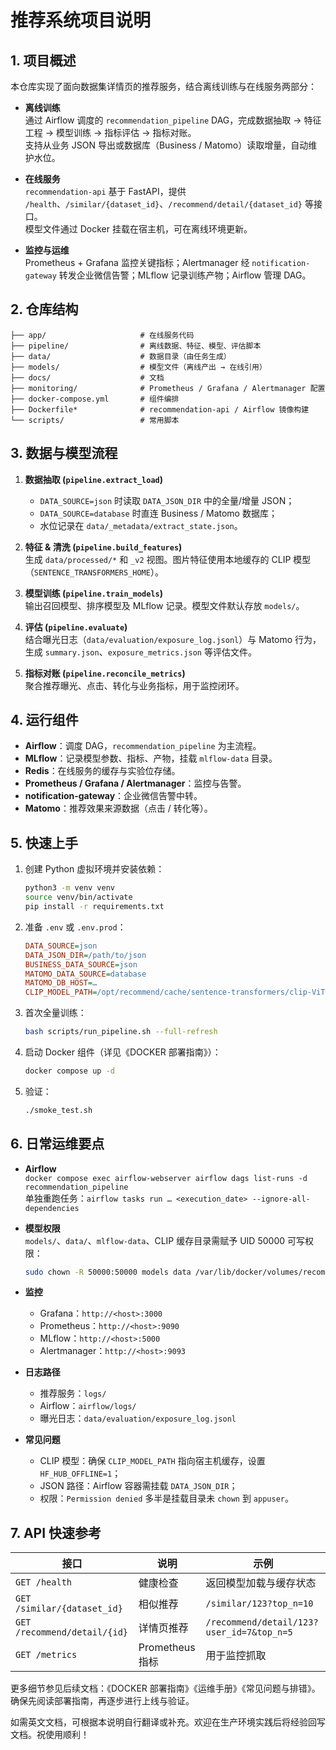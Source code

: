 # 推荐系统项目说明

## 1. 项目概述

本仓库实现了面向数据集详情页的推荐服务，结合离线训练与在线服务两部分：

- **离线训练**  
  通过 Airflow 调度的 `recommendation_pipeline` DAG，完成数据抽取 → 特征工程 → 模型训练 → 指标评估 → 指标对账。  
  支持从业务 JSON 导出或数据库（Business / Matomo）读取增量，自动维护水位。

- **在线服务**  
  `recommendation-api` 基于 FastAPI，提供 `/health`、`/similar/{dataset_id}`、`/recommend/detail/{dataset_id}` 等接口。  
  模型文件通过 Docker 挂载在宿主机，可在离线环境更新。

- **监控与运维**  
  Prometheus + Grafana 监控关键指标；Alertmanager 经 `notification-gateway` 转发企业微信告警；MLflow 记录训练产物；Airflow 管理 DAG。

## 2. 仓库结构

```
├── app/                     # 在线服务代码
├── pipeline/                # 离线数据、特征、模型、评估脚本
├── data/                    # 数据目录（由任务生成）
├── models/                  # 模型文件（离线产出 → 在线引用）
├── docs/                    # 文档
├── monitoring/              # Prometheus / Grafana / Alertmanager 配置
├── docker-compose.yml       # 组件编排
├── Dockerfile*              # recommendation-api / Airflow 镜像构建
└── scripts/                 # 常用脚本
```

## 3. 数据与模型流程

1. **数据抽取 (`pipeline.extract_load`)**  
   - `DATA_SOURCE=json` 时读取 `DATA_JSON_DIR` 中的全量/增量 JSON；  
   - `DATA_SOURCE=database` 时直连 Business / Matomo 数据库；  
   - 水位记录在 `data/_metadata/extract_state.json`。

2. **特征 & 清洗 (`pipeline.build_features`)**  
   生成 `data/processed/*` 和 `_v2` 视图。图片特征使用本地缓存的 CLIP 模型（`SENTENCE_TRANSFORMERS_HOME`）。

3. **模型训练 (`pipeline.train_models`)**  
   输出召回模型、排序模型及 MLflow 记录。模型文件默认存放 `models/`。

4. **评估 (`pipeline.evaluate`)**  
   结合曝光日志（`data/evaluation/exposure_log.jsonl`）与 Matomo 行为，生成 `summary.json`、`exposure_metrics.json` 等评估文件。

5. **指标对账 (`pipeline.reconcile_metrics`)**  
   聚合推荐曝光、点击、转化与业务指标，用于监控闭环。

## 4. 运行组件

- **Airflow**：调度 DAG，`recommendation_pipeline` 为主流程。  
- **MLflow**：记录模型参数、指标、产物，挂载 `mlflow-data` 目录。  
- **Redis**：在线服务的缓存与实验位存储。  
- **Prometheus / Grafana / Alertmanager**：监控与告警。  
- **notification-gateway**：企业微信告警中转。  
- **Matomo**：推荐效果来源数据（点击 / 转化等）。

## 5. 快速上手

1. 创建 Python 虚拟环境并安装依赖：
   ```bash
   python3 -m venv venv
   source venv/bin/activate
   pip install -r requirements.txt
   ```
2. 准备 `.env` 或 `.env.prod`：
   ```ini
   DATA_SOURCE=json
   DATA_JSON_DIR=/path/to/json
   BUSINESS_DATA_SOURCE=json
   MATOMO_DATA_SOURCE=database
   MATOMO_DB_HOST=…
   CLIP_MODEL_PATH=/opt/recommend/cache/sentence-transformers/clip-ViT-B-32
   ```
3. 首次全量训练：
   ```bash
   bash scripts/run_pipeline.sh --full-refresh
   ```
4. 启动 Docker 组件（详见《DOCKER 部署指南》）：
   ```bash
   docker compose up -d
   ```
5. 验证：
   ```bash
   ./smoke_test.sh
   ```

## 6. 日常运维要点

- **Airflow**  
  `docker compose exec airflow-webserver airflow dags list-runs -d recommendation_pipeline`  
  单独重跑任务：`airflow tasks run … <execution_date> --ignore-all-dependencies`

- **模型权限**  
  `models/`、`data/`、`mlflow-data`、CLIP 缓存目录需赋予 UID 50000 可写权限：
  ```bash
  sudo chown -R 50000:50000 models data /var/lib/docker/volumes/recommend_mlflow-data/_data /opt/recommend/cache
  ```

- **监控**  
  - Grafana：`http://<host>:3000`  
  - Prometheus：`http://<host>:9090`  
  - MLflow：`http://<host>:5000`  
  - Alertmanager：`http://<host>:9093`

- **日志路径**  
  - 推荐服务：`logs/`  
  - Airflow：`airflow/logs/`  
  - 曝光日志：`data/evaluation/exposure_log.jsonl`

- **常见问题**  
  - CLIP 模型：确保 `CLIP_MODEL_PATH` 指向宿主机缓存，设置 `HF_HUB_OFFLINE=1`；  
  - JSON 路径：Airflow 容器需挂载 `DATA_JSON_DIR`；  
  - 权限：`Permission denied` 多半是挂载目录未 `chown` 到 `appuser`。

## 7. API 快速参考

| 接口                            | 说明                     | 示例                                       |
|---------------------------------|--------------------------|--------------------------------------------|
| `GET /health`                   | 健康检查                 | 返回模型加载与缓存状态                     |
| `GET /similar/{dataset_id}`     | 相似推荐                 | `/similar/123?top_n=10`                    |
| `GET /recommend/detail/{id}`    | 详情页推荐               | `/recommend/detail/123?user_id=7&top_n=5`  |
| `GET /metrics`                  | Prometheus 指标          | 用于监控抓取                               |

更多细节参见后续文档：《DOCKER 部署指南》《运维手册》《常见问题与排错》。确保先阅读部署指南，再逐步进行上线与验证。  

如需英文文档，可根据本说明自行翻译或补充。欢迎在生产环境实践后将经验回写文档。祝使用顺利！
